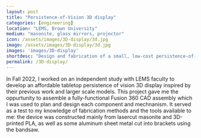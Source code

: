 ```yaml
---
layout: post
title: "Persistence-of-Vision 3D display"
categories: [engineering]
location: "LEMS, Brown University"
medium: "masonite, glass mirrors, projector"
icon: /assets/images/3D-display/3d.jpg
image: /assets/images/3D-display/3d.jpg
images: 'images/3D-display'
shortdesc: "Design and fabrication of a small, low-cost persistence-of-vision 3D display as part of an independent study project."
permalink: /3D-display/
---
```


In Fall 2022, I worked on an independent study with LEMS faculty to develop an affordable tabletop persistence of vision 3D display inspired by their previous work and larger scale models. This project gave me the oppurtunity to assemble a fully-functional Fusion 360 CAD assembly which I was used to plan and design each component and mechnanism. It served as a test to my knowledge of fabrication methods and the tools available to me: the device was constructed mainly from lasercut masonite and 3D-printed PLA, as well as some aluminum sheet metal cut into brackets using the bandsaw.